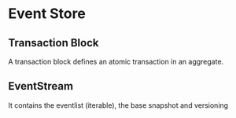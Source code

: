 # Event Store

## Transaction Block

A transaction block defines an atomic transaction in an aggregate.

## EventStream

It contains the eventlist (iterable), the base snapshot and versioning 